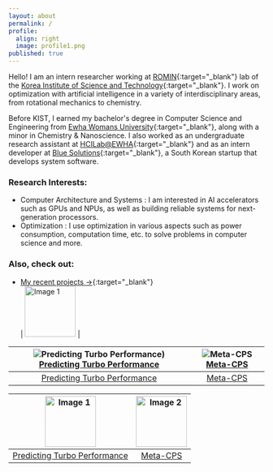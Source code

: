 ```yaml
---
layout: about
permalink: /
profile:
  align: right
  image: profile1.png
published: true
---
```


Hello! I am an intern researcher working at [ROMIN](https://romin.re.kr/){:target="_blank"} lab of the [Korea Institute of Science and Technology](https://www.kist.re.kr/eng/index.do){:target="_blank"}. I work on optimization with artificial intelligence in a variety of interdisciplinary areas, from rotational mechanics to chemistry. 

Before KIST, I earned my bachelor's degree in Computer Science and Engineering from [Ewha Womans University](https://www.ewha.ac.kr/ewhaen/index.do){:target="_blank"}, along with a minor in Chemistry & Nanoscience. I also worked as an undergraduate research assistant at [HCILab@EWHA](https://hcil-ewha.github.io/homepage/){:target="_blank"} and as an intern developer at [Blue Solutions](http://www.bluechain.kr/main#){:target="_blank"}, a South Korean startup that develops system software.

### Research Interests:
- Computer Architecture and Systems : I am interested in AI accelerators such as GPUs and NPUs, as well as building reliable systems for next-generation processors.   
- Optimization : I use optimization in various aspects such as power consumption, computation time, etc. to solve problems in computer science and more.

   
### Also, check out:
- [My recent projects →](https://soysilver.github.io/soysilvery/projects/){:target="_blank"}\
| <a href="https://example.com"><img src="https://via.placeholder.com/100" alt="Image 1" width="100"></a> |

![Predicting Turbo Performance](<a href="{{site.baseurl}}/assets/images/mlpArch.png">)) [Predicting Turbo Performance]({{site.baseurl}}/projects/1turbo-prediction/) | ![Meta-CPS]({{site.baseurl}}/assets/images/m-cps.png) [Meta-CPS]({{site.baseurl}}/projects/2meta-cps/) |
|:-------------------------------------------------------------------------:|:-------------------------------------------------------------------------:|
| [Predicting Turbo Performance]({{site.baseurl}}/projects/1turbo-prediction/) | [Meta-CPS]({{site.baseurl}}/projects/2meta-cps/) |


| <a href="{{site.baseurl}}/projects/1turbo-prediction/"><img src="{{site.baseurl}}/assets/images/mlpArch.png" alt="Image 1" width="100"></a> | <a href="{{site.baseurl}}/projects/2meta-cps/"><img src="{{site.baseurl}}/assets/images/m-cps.png" alt="Image 2" width="100"></a> | 
|:-------------------------------------------------------------------------------------------------------:|:-------------------------------------------------------------------------------------------------------:|
| [Predicting Turbo Performance]({{site.baseurl}}/projects/1turbo-prediction/) | [Meta-CPS]({{site.baseurl}}/projects/2meta-cps/) |